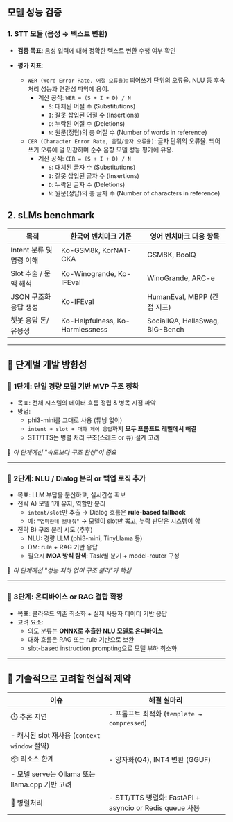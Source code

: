 ## 모델 성능 검증

###  1. STT 모듈 (음성 → 텍스트 변환)

- **검증 목표**: 음성 입력에 대해 정확한 텍스트 변환 수행 여부 확인

- **평가 지표**:
  - `WER (Word Error Rate, 어절 오류율)`: 띄어쓰기 단위의 오류율. NLU 등 후속 처리 성능과 연관성 파악에 용이.
    - 계산 공식: `WER = (S + I + D) / N`
      - `S`: 대체된 어절 수 (Substitutions)
      - `I`: 잘못 삽입된 어절 수 (Insertions)
      - `D`: 누락된 어절 수 (Deletions)
      - `N`: 원문(정답)의 총 어절 수 (Number of words in reference)
  - `CER (Character Error Rate, 음절/글자 오류율)`: 글자 단위의 오류율. 띄어쓰기 오류에 덜 민감하며 순수 음향 모델 성능 평가에 유용.
    - 계산 공식: `CER = (S + I + D) / N`
      - `S`: 대체된 글자 수 (Substitutions)
      - `I`: 잘못 삽입된 글자 수 (Insertions)
      - `D`: 누락된 글자 수 (Deletions)
      - `N`: 원문(정답)의 총 글자 수 (Number of characters in reference)


## 2. sLMs benchmark
| 목적                | 한국어 벤치마크 기준                     | 영어 벤치마크 대응 항목                   |
| ----------------- | ------------------------------- | ------------------------------- |
| Intent 분류 및 명령 이해 | Ko-GSM8k, KorNAT-CKA            | GSM8K, BoolQ                    |
| Slot 추출 / 문맥 해석   | Ko-Winogrande, Ko-IFEval        | WinoGrande, ARC-e               |
| JSON 구조화 응답 생성    | Ko-IFEval                       | HumanEval, MBPP (간접 지표)         |
| 챗봇 응답 톤/유용성       | Ko-Helpfulness, Ko-Harmlessness | SocialIQA, HellaSwag, BIG-Bench |

---

## 🔧 **단계별 개발 방향성**

### 🔹 1단계: **단일 경량 모델 기반 MVP 구조 정착**

- 목표: 전체 시스템의 데이터 흐름 정립 & 병목 지점 파악
- 방법:
    - phi3-mini를 그대로 사용 (튜닝 없이)
    - `intent + slot + 대화 제어 응답`까지 **모두 프롬프트 레벨에서 해결**
    - STT/TTS는 병렬 처리 구조(스레드 or 큐) 설계 고려

📌 *이 단계에선 "속도보다 구조 완성"이 중요*

---

### 🔹 2단계: **NLU / Dialog 분리 or 백업 로직 추가**

- 목표: LLM 부담을 분산하고, 실시간성 확보
- 전략 A) 모델 1개 유지, 역할만 분리
    - `intent/slot`만 추출 → Dialog 흐름은 **rule-based fallback**
    - 예: `"엄마한테 보내줘"` → 모델이 slot만 뽑고, 누락 판단은 시스템이 함
- 전략 B) 구조 분리 시도 (추후)
    - NLU: 경량 LLM (phi3-mini, TinyLlama 등)
    - DM: rule + RAG 기반 응답
    - 필요시 **MOA 방식 탐색**: Task별 분기 + model-router 구성

📌 *이 단계에선 "성능 저하 없이 구조 분리"가 핵심*

---

### 🔹 3단계: **온디바이스 or RAG 결합 확장**

- 목표: 클라우드 의존 최소화 + 실제 사용자 데이터 기반 응답
- 고려 요소:
    - 의도 분류는 **ONNX로 추출한 NLU 모델로 온디바이스**
    - 대화 흐름은 RAG 또는 rule 기반으로 보완
    - slot-based instruction prompting으로 모델 부하 최소화

---

## 🚧 기술적으로 고려할 현실적 제약

| 이슈 | 해결 실마리 |
| --- | --- |
| ⏱️ 추론 지연 | - 프롬프트 최적화 (`template → compressed`)
- 캐시된 slot 재사용 (`context window` 절약) |
| 📦 리소스 한계 | - 양자화(Q4), INT4 변환 (GGUF)
- 모델 serve는 Ollama 또는 llama.cpp 기반 고려 |
| 🔁 병렬처리 | - STT/TTS 병렬화: FastAPI + asyncio or Redis queue 사용 |

